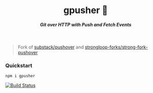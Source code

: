 <h1 align="center">gpusher 📝  </h1>

<h5 align="center">Git over HTTP with Push and Fetch Events</h5>

<br/>

> Fork of [substack/pushover](https://github.com/substack/pushover) and [strongloop-forks/strong-fork-pushover](https://github.com/strongloop-forks/strong-fork-pushover)

### Quickstart

```
npm i gpusher
```

[![Build Status](https://travis-ci.org/cirocosta/gpusher.svg?branch=master)](https://travis-ci.org/cirocosta/gpusher)
